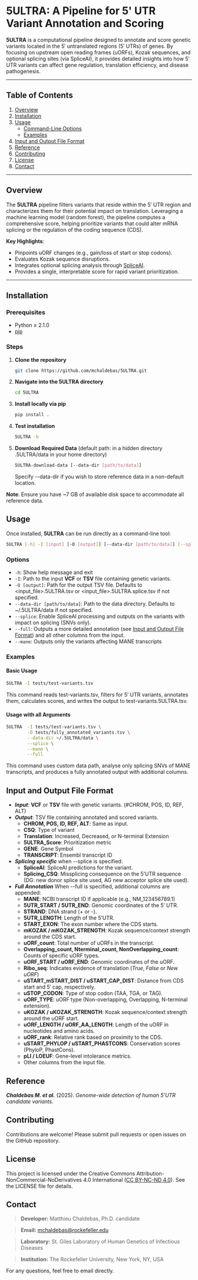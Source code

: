 # 5ULTRA: A Pipeline for 5' UTR Variant Annotation and Scoring

**5ULTRA** is a computational pipeline designed to annotate and score genetic variants located in the 5′ untranslated regions (5′ UTRs) of genes. By focusing on upstream open reading frames (uORFs), Kozak sequences, and optional splicing sites (via SpliceAI), it provides detailed insights into how 5′ UTR variants can affect gene regulation, translation efficiency, and disease pathogenesis.

---

## Table of Contents
1. [Overview](#overview)  
2. [Installation](#installation)  
3. [Usage](#usage)  
   - [Command-Line Options](#command-line-options)  
   - [Examples](#examples)  
4. [Input and Output File Format](#input-and-output-file-format)  
5. [Reference](#reference)  
6. [Contributing](#contributing)  
7. [License](#license)  
8. [Contact](#contact)  

---

## Overview

The **5ULTRA** pipeline filters variants that reside within the 5′ UTR region and characterizes them for their potential impact on translation. Leveraging a machine learning model (random forest), the pipeline computes a comprehensive score, helping prioritize variants that could alter mRNA splicing or the regulation of the coding sequence (CDS).

**Key Highlights**:
- Pinpoints uORF changes (e.g., gain/loss of start or stop codons).
- Evaluates Kozak sequence disruptions.
- Integrates optional splicing analysis through [SpliceAI](https://github.com/Illumina/SpliceAI).
- Provides a single, interpretable score for rapid variant prioritization.

---

## Installation

### Prerequisites
- Python ≥ 2.1.0
- [pip](https://pip.pypa.io/en/stable/)

### Steps

1.  **Clone the repository**  
    ```bash
    git clone https://github.com/mchaldebas/5ULTRA.git
    ```
2.  **Navigate into the 5ULTRA directory**  
    ```bash
    cd 5ULTRA
    ```
3.  **Install locally via pip**  
    ```bash
    pip install .
    ```
4.  **Test installation**
    ```bash
    5ULTRA -h
    ```
5.  **Download Required Data** (default path: in a hidden directory .5ULTRA/data in your home directory)
    ```bash
    5ULTRA-download-data [--data-dir [path/to/data]]
    ```
    Specify --data-dir if you wish to store reference data in a non-default location.

**Note**: Ensure you have ~7 GB of available disk space to accommodate all reference data.
## Usage
Once installed, **5ULTRA** can be run directly as a command-line tool:
```bash
5ULTRA [-h] -I [input] [-O [output]] [--data-dir [path/to/data]] [--splice] [--full] [--mane]
```
### Options
- ```-h```: Show help message and exit
- ```-I```: Path to the input **VCF** or **TSV** file containing genetic variants.
- ```-O [output]```: Path for the output TSV file. Defaults to <input_file>.5ULTRA.tsv or <input_file>.5ULTRA.splice.tsv if not specified.
- ```--data-dir [path/to/data]```: Path to the data directory. Defaults to ~/.5ULTRA/data if not specified.
- ```--splice```: Enable SpliceAI processing and outputs on the variants with impact on splicing (SNVs only).
- ```--full```: Outputs a more detailed annotation (see [Input and Output File Format](#input-and-output-file-format)) and all other columns from the input.
- ```--mane```: Outputs only the variants affecting MANE transcripts
### Examples
#### Basic Usage
```bash
5ULTRA -I tests/test-variants.tsv
```
This command reads test-variants.tsv, filters for 5′ UTR variants, annotates them, calculates scores, and writes the output to test-variants.5ULTRA.tsv.
#### Usage with all Arguments
```bash
5ULTRA  -I tests/test-variants.tsv \
        -O tests/fully_annotated_variants.tsv \
        --data-dir ~/.5ULTRA/data \
        --splice \
        --mane \
        --full
```
This command uses custom data path, analyse only splicing SNVs of MANE transcripts, and produces a fully annotated output with additional columns.

## Input and Output File Format

- ***Input***: **VCF** or **TSV** file with genetic variants. (#CHROM, POS, ID, REF, ALT)
- ***Output***: TSV file containing annotated and scored variants.
    - **CHROM, POS, ID, REF, ALT**: Same as input.
    - **CSQ**: Type of variant
    - **Translation**: Increased, Decreased, or N-terminal Extension
    - **5ULTRA_Score**: Prioritization metric
    - **GENE**: Gene Symbol
    - **TRANSCRIPT**: Ensembl transcript ID 
- ***Splicing specific***
when --splice is specified:
    - **SpliceAI**: SpliceAI predictions for the variant.
    - **Splicing_CSQ**: Missplicing consequence on the 5’UTR sequence (DG: new donor splice site used, AG new acceptor splice site used). 
- ***Full Annotation***
When --full is specified, additional columns are appended:
    - **MANE**: NCBI transcript ID if applicable (e.g., NM_123456789.1)
    - **5UTR_START / 5UTR_END**: Genomic coordinates of the 5′ UTR.
    - **STRAND**: DNA strand (+ or -).
    - **5UTR_LENGTH**: Length of the 5’UTR.
    - **START_EXON**: The exon number where the CDS starts.
    - **mKOZAK / mKOZAK_STRENGTH**: Kozak sequence/context strength around the CDS start.
    - **uORF_count**: Total number of uORFs in the transcript.
    - **Overlapping_count, Nterminal_count, NonOverlapping_count**: Counts of specific uORF types.
    - **uORF_START / uORF_END**: Genomic coordinates of the uORF.
    - **Ribo_seq**: Indicates evidence of translation  (*True*, *False* or *New uORF*)
    - **uSTART_mSTART_DIST / uSTART_CAP_DIST**: Distance from CDS start and 5′ cap, respectively.
    - **uSTOP_CODON**: Type of stop codon (TAA, TGA, or TAG).
    - **uORF_TYPE**: uORF type (Non-overlapping, Overlapping, N-terminal extension).
    - **uKOZAK / uKOZAK_STRENGTH**: Kozak sequence/context strength around the uORF start.
    - **uORF_LENGTH / uORF_AA_LENGTH**: Length of the uORF in nucleotides and amino acids.
    - **uORF_rank**: Relative rank based on proximity to the CDS.
    - **uSTART_PHYLOP / uSTART_PHASTCONS**: Conservation scores (PhyloP, PhastCons).
    - **pLI / LOEUF**: Gene-level intolerance metrics.
    - Other columns from the input file.

## Reference

***Chaldebas M. et al.*** (2025). *Genome-wide detection of human 5’UTR candidate variants.*

## Contributing

Contributions are welcome! Please submit pull requests or open issues on the GitHub repository.

## License

This project is licensed under the Creative Commons Attribution-NonCommercial-NoDerivatives 4.0 International ([CC BY-NC-ND 4.0](LICENSE)). See the LICENSE file for details.

## Contact
> **Developer:** Matthieu Chaldebas, Ph.D. candidate

> **Email:** mchaldebas@rockefeller.edu

> **Laboratory:** St. Giles Laboratory of Human Genetics of Infectious Diseases

> **Institution:** The Rockefeller University, New York, NY, USA

For any questions, feel free to email directly.
